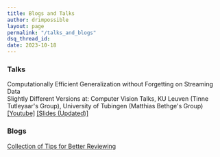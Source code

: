 ```yaml
---
title: Blogs and Talks
author: drimpossible
layout: page
permalink: "/talks_and_blogs"
dsq_thread_id:
date: 2023-10-18
---
```


### <a name="talks" id="talks">  Talks

Computationally Efficient Generalization without Forgetting on Streaming Data <br/> Slightly Different Versions at: Computer Vision Talks, KU Leuven (Tinne Tutleyaar's Group), University of Tubingen (Matthias Bethge's Group)<br/> [\[Youtube\]](https://www.youtube.com/watch?v=V-mxeWZjCUo​) [\[Slides (Updated)\]](https://github.com/drimpossible/drimpossible.github.io/blob/f4895615a95286bbb7283022bc84a8342a283a56/documents/Talk_PhD_Summary.pdf)

### <a name="blogs" id="blogs"> Blogs

[Collection of Tips for Better Reviewing](/blog/reviewing_for_dummies/)
